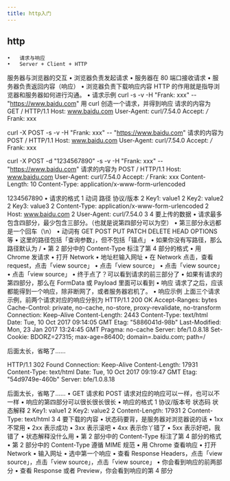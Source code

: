 ```yaml
---
title: http入门
---
```

## http
	•	请求与响应
	•	Server + Client + HTTP
服务器与浏览器的交互
	•	浏览器负责发起请求
	•	服务器在 80 端口接收请求
	•	服务器负责返回内容（响应）
	•	浏览器负责下载响应内容
HTTP 的作用就是指导浏览器和服务器如何进行沟通。
	•	请求示例
curl -s -v -H "Frank: xxx" -- "https://www.baidu.com"
用 curl 创造一个请求，并得到响应
请求的内容为
GET / HTTP/1.1
Host: www.baidu.com
User-Agent: curl/7.54.0
Accept: */*
Frank: xxx

curl -X POST -s -v -H "Frank: xxx" -- "https://www.baidu.com"
请求的内容为
POST / HTTP/1.1
Host: www.baidu.com
User-Agent: curl/7.54.0
Accept: */*
Frank: xxx

curl -X POST -d "1234567890" -s -v -H "Frank: xxx" -- "https://www.baidu.com"
请求的内容为
POST / HTTP/1.1
Host: www.baidu.com
User-Agent: curl/7.54.0
Accept: */*
Frank: xxx
Content-Length: 10
Content-Type: application/x-www-form-urlencoded

1234567890
	•	请求的格式
1 动词 路径 协议/版本
2 Key1: value1
2 Key2: value2
2 Key3: value3
2 Content-Type: application/x-www-form-urlencoded
2 Host: www.baidu.com
2 User-Agent: curl/7.54.0
3 
4 要上传的数据
	•	请求最多包含四部分，最少包含三部分。（也就是说第四部分可以为空）
	•	第三部分永远都是一个回车（\n）
	•	动词有 GET POST PUT PATCH DELETE HEAD OPTIONS 等
	•	这里的路径包括「查询参数」，但不包括「锚点」
	•	如果你没有写路径，那么路径默认为 /
	•	第 2 部分中的 Content-Type 标注了第 4 部分的格式
	•	用 Chrome 发请求
	•	打开 Network
	•	地址栏输入网址
	•	在 Network 点击，查看 request，点击「view source」
	•	点击「view source」
	•	点击「view source」
	•	点击「view source」
	•	终于点了？可以看到请求的前三部分了
	•	如果有请求的第四部分，那么在 FormData 或 Payload 里面可以看到
	•	响应
请求了之后，应该都能得到一个响应，除非断网了，或者服务器宕机了。
	•	响应示例
上面三个请求示例，前两个请求对应的响应分别为
HTTP/1.1 200 OK
Accept-Ranges: bytes
Cache-Control: private, no-cache, no-store, proxy-revalidate, no-transform
Connection: Keep-Alive
Content-Length: 2443
Content-Type: text/html
Date: Tue, 10 Oct 2017 09:14:05 GMT
Etag: "5886041d-98b"
Last-Modified: Mon, 23 Jan 2017 13:24:45 GMT
Pragma: no-cache
Server: bfe/1.0.8.18
Set-Cookie: BDORZ=27315; max-age=86400; domain=.baidu.com; path=/

<!DOCTYPE html>
<!--STATUS OK--><html> <head> 后面太长，省略了……
HTTP/1.1 302 Found
Connection: Keep-Alive
Content-Length: 17931
Content-Type: text/html
Date: Tue, 10 Oct 2017 09:19:47 GMT
Etag: "54d9749e-460b"
Server: bfe/1.0.8.18

<html>
<head>
<meta http-equiv="content-type" content="text/html;charset=utf-8"> 后面太长，省略了……
	•	GET 请求和 POST 请求对应的响应可以一样，也可以不一样
	•	响应的第四部分可以很长很长很长
	•	响应的格式
1 协议/版本号 状态码 状态解释
2 Key1: value1
2 Key2: value2
2 Content-Length: 17931
2 Content-Type: text/html
3
4 要下载的内容
	•	状态码要背，是服务器对浏览器说的话
	•	1xx 不常用
	•	2xx 表示成功
	•	3xx 表示滚吧
	•	4xx 表示你丫错了
	•	5xx 表示好吧，我错了
	•	状态解释没什么用
	•	第 2 部分中的 Content-Type 标注了第 4 部分的格式
	•	第 2 部分中的 Content-Type 遵循 MIME 规范
	•	用 Chrome 查看响应
	•	打开 Network
	•	输入网址
	•	选中第一个响应
	•	查看 Response Headers，点击「view source」，点击「view source」，点击「view source」
	•	你会看到响应的前两部分
	•	查看 Response 或者 Preview，你会看到响应的第 4 部分

